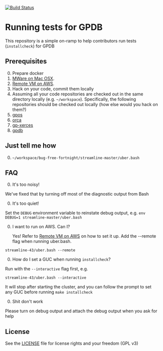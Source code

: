 [![Build Status](https://travis-ci.org/d/bug-free-fortnight.svg?branch=develop)](https://travis-ci.org/d/bug-free-fortnight)

# Running tests for GPDB
This repository is a simple on-ramp to help contributors run tests (`installcheck`) for GPDB

## Prerequisites
0. Prepare docker
  0. [MWare on Mac OSX](VMware_Fusion.md).
  0. [Remote VM on AWS](Remote_VM.md).
0. Hack on your code, commit them locally
0. Assuming all your code repositories are checked out in the same directory
   locally (e.g. `~/workspace`). Specifically, the following repositories
   should be checked out locally (how else would you hack on them?)
  0. [gpos](https://github.com/greenplum-db/gpos)
  0. [orca](https://github.com/greenplum-db/gporca)
  0. [gp-xerces](https://github.com/greenplum-db/gp-xerces)
  0. [gpdb](https://github.com/greenplum-db/gpdb)

## Just tell me how
0. `~/workspace/bug-free-fortnight/streamline-master/uber.bash`

## FAQ

0. It's too noisy!

  We've fixed that by turning off most of the diagnostic output from Bash

0. It's too quiet!

  Set the `DEBUG` environment variable to reinstate debug output, e.g.
  `env DEBUG=1 streamline-master/uber.bash`

0. I want to run on AWS. Can I?

	Yes! Refer to [Remote VM on AWS](Remote_VM.md) on how to set it up. Add the
	--remote flag when running uber.bash.
  ```
  streamline-43/uber.bash --remote
  ```

0. How do I set a GUC when running `installcheck`?

  Run with the `--interactive` flag first, e.g.
  ```
  streamline-43/uber.bash --interactive
  ```
  It will stop after starting the cluster, and you can follow the prompt to set
  any GUC before running `make installcheck`

0. Shit don't work

  Please turn on debug output and attach the debug output when you ask for help

## License

See the [LICENSE](LICENSE) file for license rights and your freedom (GPL v3)
